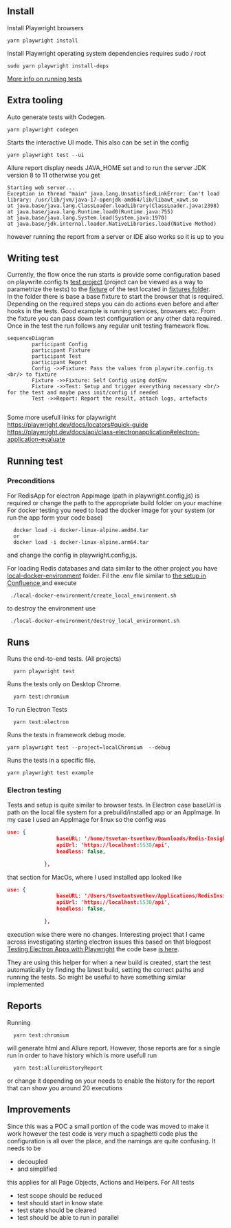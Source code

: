 
## Install

Install Playwright browsers   
```
yarn playwright install
```

Install Playwright operating system dependencies requires sudo / root 
```
sudo yarn playwright install-deps
```






[More info on running tests](https://playwright.dev/docs/running-tests)


## Extra tooling

Auto generate tests with Codegen.

```yarn playwright codegen```

Starts the interactive UI mode. This also can be set in the config

```
yarn playwright test --ui
```


Allure report display needs JAVA_HOME set 
and to run the server JDK version 8 to 11 otherwise you get 
``` 
Starting web server...
Exception in thread "main" java.lang.UnsatisfiedLinkError: Can't load library: /usr/lib/jvm/java-17-openjdk-amd64/lib/libawt_xawt.so
at java.base/java.lang.ClassLoader.loadLibrary(ClassLoader.java:2398)
at java.base/java.lang.Runtime.load0(Runtime.java:755)
at java.base/java.lang.System.load(System.java:1970)
at java.base/jdk.internal.loader.NativeLibraries.load(Native Method) 
```

however running the report from a server or IDE also works so it is up to you

## Writing test
Currently, the flow once the run starts is provide some configuration based on playwrite.config.ts [test project](https://playwright.dev/docs/test-projects)
(project can be viewed as a way to parametrize the tests) to the [fixture](https://playwright.dev/docs/next/test-fixtures#introduction) of the test located in [fixtures folder](./fixtures).   
In the folder there is base a base fixture to start the browser that is required. Depending on the required steps you can do actions even before and after hooks in the tests. 
Good example is running services, browsers etc. From the fixture you can pass down test configuration or any other data required.
Once in the test the run follows any regular unit testing framework flow. 

```mermaid
sequenceDiagram
        participant Config
        participant Fixture
        participant Test        
        participant Report        
        Config ->>Fixture: Pass the values from playwrite.config.ts <br/> to fixture
        Fixture ->>Fixture: Self Config using dotEnv
        Fixture ->>Test: Setup and trigger everything necessary <br/> for the test and maybe pass init/config if needed
        Test ->>Report: Report the result, attach logs, artefacts
        
```
Some more usefull links for playwright
https://playwright.dev/docs/locators#quick-guide 
https://playwright.dev/docs/api/class-electronapplication#electron-application-evaluate

## Running test
### Preconditions
For RedisApp for electron Appimage (path in  playwright.config,js) is required or change the path to the appropriate build folder on your machine
For docker testing you need to load the docker image for your system  (or run the app form your code base)
```shell
  docker load -i docker-linux-alpine.amd64.tar
  or
  docker load -i docker-linux-alpine.arm64.tar
```
and change the config in playwright.config,js.

For loading Redis databases and data similar to the other project you have [local-docker-environment](./local-docker-environment) folder. 
Fil the .env file similar to [the setup in Confluence ](https://redislabs.atlassian.net/wiki/spaces/DX/pages/4906319969/Mac+setup+e2e+tests) 
and execute
```shell
 ./local-docker-environment/create_local_environment.sh
```
to destroy the environment use 
```shell
 ./local-docker-environment/destroy_local_environment.sh
```




## Runs
Runs the end-to-end tests. (All projects)
``` shell
  yarn playwright test
```

Runs the tests only on Desktop Chrome.

```shell
  yarn test:chromium
```

To run Electron Tests

```shell
  yarn test:electron
```


Runs the tests in framework debug mode.

```
yarn playwright test --project=localChromium  --debug
```

Runs the tests in a specific file.

```
yarn playwright test example
```

### Electron testing  
Tests and setup is quite similar to browser tests. In Electron case baseUrl is path on the local file system for a prebuild/installed app
or an AppImage. In my case I used an AppImage for linux so the config was
```json lines
use: {
                baseURL: '/home/tsvetan-tsvetkov/Downloads/Redis-Insight-linux-x86_64.AppImage',
                apiUrl: 'https://localhost:5530/api',
                headless: false,

            },
```
that section for MacOs, where I used installed app looked like 
```json lines
use: {
                baseURL: '/Users/tsvetantsvetkov/Applications/RedisInsight.app/Contents/MacOS/Redis Insight',
                apiUrl: 'https://localhost:5530/api',
                headless: false,

            },
```
execution wise there were no changes. Interesting project that I came across investigating starting electron issues 
this based on that blogpost [Testing Electron Apps with Playwright](https://dev.to/kubeshop/testing-electron-apps-with-playwright-3f89)
the code base [is here](https://github.com/kubeshop/monokle/blob/main/tests/electronHelpers.ts).

They are using this helper for when a new build is created, start the test automatically by finding the latest build, 
setting the correct paths and running the tests. So might be useful to have something similar implemented


## Reports
Running
```shell
  yarn test:chromium
```
will generate html and Allure report. However, those reports are for a single run in order to have history which is more usefull
run 
```shell
  yarn test:allureHistoryReport
```
or change it depending on your needs to enable the history for the report that can show you around 20 executions 

## Improvements
Since this was a POC a small portion of the code was moved to make it work however the test code is very much a spaghetti code
plus the configuration is all over the place, and the namings are quite confusing. It needs to be 
- decoupled 
- and simplified 

this applies for all Page Objects, Actions and Helpers. For All tests
- test scope should be reduced 
- test should start in know state 
- test state should be cleared  
- test should be able to run in parallel 
